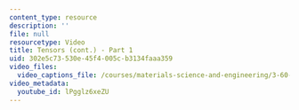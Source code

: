 ```yaml
---
content_type: resource
description: ''
file: null
resourcetype: Video
title: Tensors (cont.) - Part 1
uid: 302e5c73-530e-45f4-005c-b3134faaa359
video_files:
  video_captions_file: /courses/materials-science-and-engineering/3-60-symmetry-structure-and-tensor-properties-of-materials-fall-2005/video-lectures/tensors-cont.-part-1/lPgglz6xeZU.vtt
video_metadata:
  youtube_id: lPgglz6xeZU
---
```

